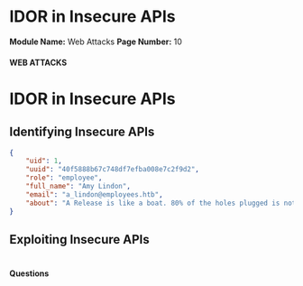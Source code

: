 <!--
 // Platform: Academy
// URL: https://academy.hackthebox.com/module/134/section/1201
// Platform Version: V1
// Module ID: 134
// Module Name: Web Attacks
// Module Difficulty: Medium
// Section ID: 1201
// Section Title: IDOR in Insecure APIs
// Page Title: Hack The Box - Academy
// Page Number: 10
-->

# IDOR in Insecure APIs

**Module Name:** Web Attacks **Page Number:** 10

#### 

#### WEB ATTACKS

# IDOR in Insecure APIs

## Identifying Insecure APIs

``` json
{
    "uid": 1,
    "uuid": "40f5888b67c748df7efba008e7c2f9d2",
    "role": "employee",
    "full_name": "Amy Lindon",
    "email": "a_lindon@employees.htb",
    "about": "A Release is like a boat. 80% of the holes plugged is not good enough."
}
```

## Exploiting Insecure APIs

# 

# 

#### Questions

####